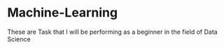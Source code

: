 # Machine-Learning
These are Task that I will be performing as a beginner in the field of Data Science

